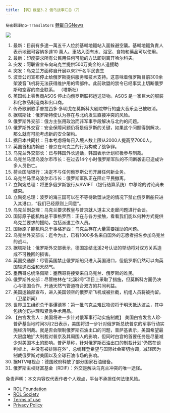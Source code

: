 ```yaml
---
title: 【转】截至3.2 俄乌战事汇总（7）
---
```

`秘密翻譯組G-Translators` [轉載自GNews](https://gnews.org/zh-hans/2095012/)

![](https://assets.gnews.org/wp-content/uploads/2022/02/16458552131.png)
1. 最新：目前有多達一萬五千人位於基輔地鐵站入面躲避空襲。基輔地鐵負責人表示地鐵可容納多達10 萬人。車站入面有水、浴室、食物和藥品可以使用。
2. 最新：印度要求所有公民用任何可能的方法即刻离开哈尔科夫。
3. 突发：阿联酋宣布向乌克兰提供500万美金的人道援助
4. 突发：乌克兰方面称自开展以來2千名平民丧生
5. 波音公司宣布停止给俄罗斯提供服务和技术支持。这意味着俄罗斯目前300余架波音飞机将无法获得维护用的零部件。此前欧盟的禁令已经事实上切断俄罗斯和空客的商业联系。
（塔斯社）
6. 英国线上零售商ASOS 停止向俄罗斯联邦运送货物。ASOS 是一家巨大的服装和化妆品制造商和出口商。
7. 传奇歌剧歌手普拉西多·多明戈在莫斯科大剧院举行的盛大音乐会已被取消。
8. 据塔斯社：俄罗斯特使认为存在与北约发生直接冲突的风险。
9. 俄罗斯外交部：俄方主张用政治而非军事手段解决与北约的问题。
10. 俄罗斯外交官：安全保障问题仍将是俄罗斯的关键，如果这个问题得到解决，那么就有可能考虑新的安全架构。
11. 据日本共同社：日本考虑将每日入境人数上限从2000人提高至7000人。
12. 英国首相约翰逊：普京在乌克兰的行为构成了战争罪。
13. 乌克兰外交部长：已与韩国外长通话，韩国表示计划积极参与制裁。
14. 乌克兰马里乌波尔市市长：在过去14个小时俄罗斯军队的不间断袭击已造成许多人员伤亡。
15. 荷兰国际银行：决定不与任何俄罗斯公司开展任何新业务。
16. 乌克兰马里乌波尔市市长：俄罗斯军队正在阻止平民撤离。
17. 立陶宛总理：将更多俄罗斯银行从SWIFT（银行结算系统）中移除的讨论尚未结束。
18. 立陶宛总理：波罗的海三国可以在不等待欧盟决定的情况下禁止俄罗斯船只进入其港口，“我们已经原则上同意”。
19. 乌克兰副总理：乌克兰要求教皇与普京就人道主义走廊问题进行会谈。
20. 国际原子能机构总干事格罗西：正在与各方接触，看看我们能以何种方式提供乌克兰要求的援助，包括派遣工作人员。
21. 国际原子能机构总干事格罗西：乌克兰存在大量需要援助的问题。
22. 乌克兰外交部长：迄今为止，已有1000多名来自国外的志愿者报名参加乌克兰的战斗。
23. 据塔斯社：俄罗斯外交部表示，德国冻结北溪2号认证的举动将对双方关系造成不可挽回的损害。
24. 英国交通部：尽管英国禁止俄罗斯船只进入英国港口，但俄罗斯仍然可以向英国输送石油和天然气。
25. 墨西哥总统洛佩斯：墨西哥将接受来自乌克兰、俄罗斯的难民。
26. 俄罗斯外交部：尽管柏林在“北溪2号”项目上采取了措施，但莫斯科方面仍决心与德国合作，开通天然气管道符合双方的共同利益。
27. 美国运输部宣布，进入美国领空的俄罗斯飞机或被拦截，机组人员将被拘留。（卫星新闻）
28. 世界卫生组织总干事谭德塞：第一批乌克兰难民物资将于明天抵达波兰，其中包括创伤护理和紧急手术用品。
29. 【白宫发言人：美国将进一步针对俄军事行动实施制裁】
美国白宫发言人珍·普萨基当地时间3月2日表示，美国将进一步针对俄罗斯总统普京的军事行动实施经济制裁。就是否会限制俄罗斯石油出口的问题，普萨基表示，美国希望最大限度地扩大制裁对普京及其周围人的影响，但同时白宫的首要任务是尽量减少对美国本土的影响。普萨基称，针对俄罗斯石油出口的制裁计划“仍然在谈判桌上，并没有被排除在外”，总统拜登希望与国际社会密切协调，减轻因为制裁俄罗斯对美国以及全球石油市场的影响。
30. 据NTV电视台：德国政府释放了部分国家石油储备。
31. 俄罗斯主权财富基金（RDIF）：外交是解决乌克兰冲突的唯一途径。


 

免责声明：本文内容仅代表作者个人观点，平台不承担任何法律风险。

- [ROL Foundation](https://rolfoundation.org/)
- [ROL Society](https://rolsociety.org/)
- [Terms of use](https://gnews.org/terms-of-use-3/)
- [Privacy Policy](https://gnews.org/privacy-policy/)
